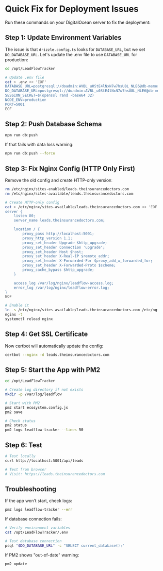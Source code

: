 # Quick Fix for Deployment Issues

Run these commands on your DigitalOcean server to fix the deployment:

## Step 1: Update Environment Variables

The issue is that `drizzle.config.ts` looks for `DATABASE_URL`, but we set `DO_DATABASE_URL`. 
Let's update the .env file to use `DATABASE_URL` for production:

```bash
cd /opt/LeadFlowTracker

# Update .env file
cat > .env << 'EOF'
DATABASE_URL=postgresql://doadmin:AVBL_u0StE4lNxN7w7hsU8L_NLE6@db-memory-do-user-17481003-0.c.db.ondigitalocean.com:25061/ai-memory-pool?sslmode=require
DO_DATABASE_URL=postgresql://doadmin:AVBL_u0StE4lNxN7w7hsU8L_NLE6@db-memory-do-user-17481003-0.c.db.ondigitalocean.com:25061/ai-memory-pool?sslmode=require
SESSION_SECRET=$(openssl rand -base64 32)
NODE_ENV=production
PORT=5001
EOF
```

## Step 2: Push Database Schema

```bash
npm run db:push
```

If that fails with data loss warning:
```bash
npm run db:push --force
```

## Step 3: Fix Nginx Config (HTTP Only First)

Remove the old config and create HTTP-only version:

```bash
rm /etc/nginx/sites-enabled/leads.theinsurancedoctors.com
rm /etc/nginx/sites-available/leads.theinsurancedoctors.com

# Create HTTP-only config
cat > /etc/nginx/sites-available/leads.theinsurancedoctors.com << 'EOF'
server {
    listen 80;
    server_name leads.theinsurancedoctors.com;

    location / {
        proxy_pass http://localhost:5001;
        proxy_http_version 1.1;
        proxy_set_header Upgrade $http_upgrade;
        proxy_set_header Connection 'upgrade';
        proxy_set_header Host $host;
        proxy_set_header X-Real-IP $remote_addr;
        proxy_set_header X-Forwarded-For $proxy_add_x_forwarded_for;
        proxy_set_header X-Forwarded-Proto $scheme;
        proxy_cache_bypass $http_upgrade;
    }

    access_log /var/log/nginx/leadflow-access.log;
    error_log /var/log/nginx/leadflow-error.log;
}
EOF

# Enable it
ln -s /etc/nginx/sites-available/leads.theinsurancedoctors.com /etc/nginx/sites-enabled/
nginx -t
systemctl reload nginx
```

## Step 4: Get SSL Certificate

Now certbot will automatically update the config:

```bash
certbot --nginx -d leads.theinsurancedoctors.com
```

## Step 5: Start the App with PM2

```bash
cd /opt/LeadFlowTracker

# Create log directory if not exists
mkdir -p /var/log/leadflow

# Start with PM2
pm2 start ecosystem.config.js
pm2 save

# Check status
pm2 status
pm2 logs leadflow-tracker --lines 50
```

## Step 6: Test

```bash
# Test locally
curl http://localhost:5001/api/leads

# Test from browser
# Visit: https://leads.theinsurancedoctors.com
```

## Troubleshooting

If the app won't start, check logs:
```bash
pm2 logs leadflow-tracker --err
```

If database connection fails:
```bash
# Verify environment variables
cat /opt/LeadFlowTracker/.env

# Test database connection
psql "$DO_DATABASE_URL" -c "SELECT current_database();"
```

If PM2 shows "out-of-date" warning:
```bash
pm2 update
```

